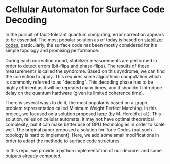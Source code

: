 # Cellular Automaton for Surface Code Decoding

In the pursuit of fault-tolerant quantum computing, error correction appears to be essential. The most popular solution as of today is based on [stabilizer codes](https://en.wikipedia.org/wiki/Stabilizer_code), particularly, the surface code has been mostly considered for it's simple topology and promising performance. 

During each correction round, stabilizer measurements are performed in order to detect errors (bit-flips and phase-flips). The results of these measurements is called the syndrome. Based on this syndrome, we can find the correction to apply. This requires some algorithmic computation which is commonly referred to as "decoding". This decoding phase has to be highly efficient as it will be repeated many times, and it shouldn't introduce delay on the quantum hardware (given its limited coherence time).

There is several ways to do it, the most popular is based on a graph problem representation called Minimum Weight Perfect Matching. In this project, we focused on a solution proposed [here](https://arxiv.org/pdf/1406.2338) (by M. Herold et al.). This solution, relies on cellular automata, it may not have optimal theoretical complexity, but it can make better use of GPU technologies in order to scale well. The original paper proposed a solution for Toric Codes (but such topology is hard to implement). Here, we add some small modifications in order to adapt the methode to surface code structures.

In this repo, we provide a python implementation of our decoder and some outputs already computed.
